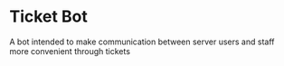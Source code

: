 # Ticket Bot

A bot intended to make communication between server users and staff more convenient through tickets